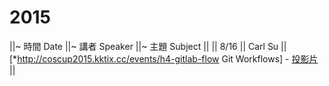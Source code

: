 # 2015

||~ 時間 Date ||~ 講者 Speaker ||~ 主題 Subject ||
|| 8/16 || Carl Su || [*<http://coscup2015.kktix.cc/events/h4-gitlab-flow>   Git Workflows] - [投影片](https://github.com/hacking-thursday/coscup2015_workshop) ||
